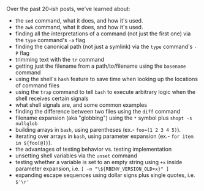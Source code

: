 Over the past 20-ish posts, we've learned about:

 - the `sed` command, what it does, and how it's used.
 - the `awk` command, what it does, and how it's used.
 - finding all the interpretations of a command (not just the first one) via the `type` command's `-a` flag
 - finding the canonical path (not just a symlink) via the `type` command's `-P` flag
 - trimming text with the `tr` command
 - getting just the filename from a path/to/filename using the `basename` command
 - using the shell's `hash` feature to save time when looking up the locations of command files
 - using the `trap` command to tell `bash` to execute arbitrary logic when the shell receives certain signals
 - what shell signals are, and some common examples
 - finding the difference between two files using the `diff` command
 - filename expansion (aka "globbing") using the `*` symbol plus `shopt -s nullglob`
 - building arrays in `bash`, using parentheses (ex.- `foo=(1 2 3 4 5)`).
 - iterating over arrays in `bash`, using parameter expansion (ex.- `for item in ${foo[@]}`).
 - the advantages of testing behavior vs. testing implementation
 - unsetting shell variables via the `unset` command
 - testing whether a variable is set to an empty string using `+x` inside parameter expansion, i.e. `[ -n "\${RBENV_VERSION_OLD+x}" ]`
 - expanding escape sequences using dollar signs plus single quotes, i.e. `$'\r'`
